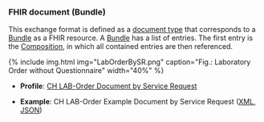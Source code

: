 <!-- markdownlint-disable MD041 -->

### FHIR document (Bundle)

This exchange format is defined as a [document type](https://www.hl7.org/fhir/documents.html) that corresponds to a [Bundle](https://www.hl7.org/fhir/bundle.html) as a FHIR resource. A [Bundle](https://www.hl7.org/fhir/bundle.html) has a list of entries. The first entry is the [Composition](https://www.hl7.org/fhir/composition.html), in which all contained entries are then referenced.

{% include img.html img="LabOrderBySR.png" caption="Fig.: Laboratory Order without Questionnaire" width="40%" %}

* **Profile**: [CH LAB-Order Document by Service Request](StructureDefinition-ch-lab-order-document.html)

* **Example**: CH LAB-Order Example Document by Service Request ([XML](Bundle-ch-lab-order-document.xml.html), [JSON](Bundle-ch-lab-order-document.json.html))
